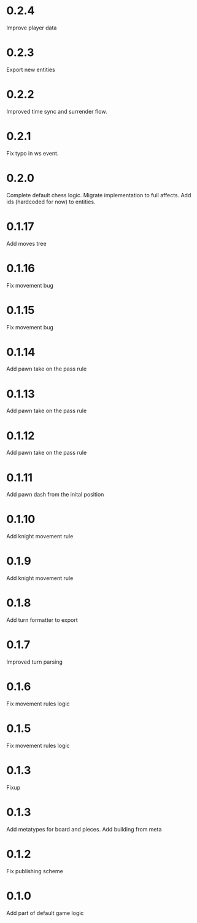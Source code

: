 # 0.2.4

Improve player data

# 0.2.3

Export new entities

# 0.2.2

Improved time sync and surrender flow.

# 0.2.1

Fix typo in ws event.

# 0.2.0

Complete default chess logic.
Migrate implementation to full affects.
Add ids (hardcoded for now) to entities.

# 0.1.17

Add moves tree

# 0.1.16

Fix movement bug

# 0.1.15

Fix movement bug

# 0.1.14

Add pawn take on the pass rule

# 0.1.13

Add pawn take on the pass rule

# 0.1.12

Add pawn take on the pass rule

# 0.1.11

Add pawn dash from the inital position

# 0.1.10

Add knight movement rule

# 0.1.9

Add knight movement rule

# 0.1.8

Add turn formatter to export

# 0.1.7

Improved turn parsing

# 0.1.6

Fix movement rules logic

# 0.1.5

Fix movement rules logic

# 0.1.3

Fixup

# 0.1.3

Add metatypes for board and pieces.
Add building from meta

# 0.1.2

Fix publishing scheme

# 0.1.0

Add part of default game logic
